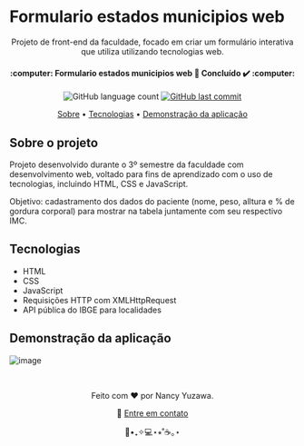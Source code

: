 <h1>
  Formulario estados municipios web
</h1>

<p align="center">
	Projeto de front-end da faculdade, focado em criar um formulário interativa que utiliza utilizando tecnologias web.
</p>
<p align="center">
  <h4 align="center"> 
    :computer: Formulario estados municipios web 🚀 Concluído ✔️ :computer:
  </h4>
</p>

<p align="center">
  <img alt="GitHub language count" src="https://img.shields.io/github/languages/count/nancyuzawa/Clinica-nutricao-web?color=%2304D361">
  <a href="https://github.com/tgmarinho/nlw1/commits/master">
    <img alt="GitHub last commit" src="https://img.shields.io/github/last-commit/nancyuzawa/Clinica-nutricao-web">
  </a>
</p>

<p align="center">  
	<a href="#sobre">Sobre</a> • <a href="#tecnologias">Tecnologias</a> • <a href="#demo">Demonstração da aplicação</a> 
</p>

<h2 id="sobre">
	Sobre o projeto
</h2>
<p>
	Projeto desenvolvido durante o 3º semestre da faculdade com desenvolvimento web, voltado para fins de aprendizado com o uso de tecnologias, incluindo HTML, CSS e JavaScript.
</p>
  
<p>
  Objetivo: cadastramento dos dados do paciente (nome, peso, alltura e % de gordura corporal) para mostrar na tabela juntamente com seu respectivo IMC. 
</p>

<h2 id="tecnologias">
	Tecnologias
</h2>
<ul>
	<li>HTML</li>
	<li>CSS</li>
	<li>JavaScript</li>
	<li>Requisições HTTP com XMLHttpRequest</li>
	<li>API pública do IBGE para localidades</li>
</ul>

<h2 id="demo">
	Demonstração da aplicação
</h2>

![image](https://github.com/user-attachments/assets/82898486-34e8-4a1c-b69d-ac34050b8d6c)

<br>
<p align="center">
	Feito com ❤️ por Nancy Yuzawa. 
</p>
<p align="center">
	👋 <a href="https://www.linkedin.com/in/nancy-yuzawa">Entre em contato</a>
</p>
<div align = "center">🌿•₊✧💻⋆⭒˚☕️｡⋆</div>
